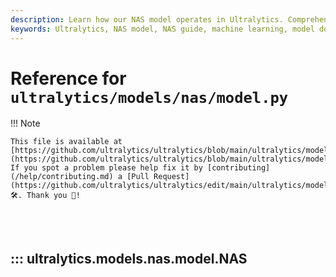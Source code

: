 ```yaml
---
description: Learn how our NAS model operates in Ultralytics. Comprehensive guide with detailed examples. Master the nuances of Ultralytics NAS model.
keywords: Ultralytics, NAS model, NAS guide, machine learning, model documentation
---
```


# Reference for `ultralytics/models/nas/model.py`

!!! Note

    This file is available at [https://github.com/ultralytics/ultralytics/blob/main/ultralytics/models/nas/model.py](https://github.com/ultralytics/ultralytics/blob/main/ultralytics/models/nas/model.py). If you spot a problem please help fix it by [contributing](/help/contributing.md) a [Pull Request](https://github.com/ultralytics/ultralytics/edit/main/ultralytics/models/nas/model.py) 🛠️. Thank you 🙏!

<br><br>

## ::: ultralytics.models.nas.model.NAS

<br><br>

